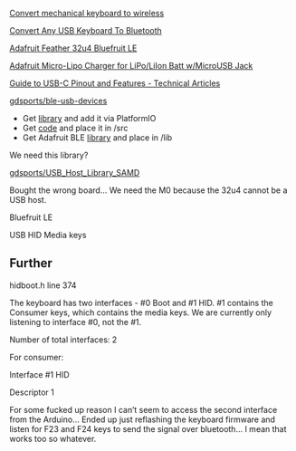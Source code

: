 [Convert mechanical keyboard to wireless](https://www.reddit.com/r/MechanicalKeyboards/comments/7t6dix/convert_mechanical_keyboard_to_wireless/)

[Convert Any USB Keyboard To Bluetooth](https://hackaday.com/2016/09/04/convert-any-usb-keyboard-to-bluetooth/)

[Adafruit Feather 32u4 Bluefruit LE](https://www.adafruit.com/product/2829)

[Adafruit Micro-Lipo Charger for LiPo/LiIon Batt w/MicroUSB Jack](https://www.adafruit.com/product/1904)

[Guide to USB-C Pinout and Features - Technical Articles](https://www.allaboutcircuits.com/technical-articles/introduction-to-usb-type-c-which-pins-power-delivery-data-transfer/)

[gdsports/ble-usb-devices](https://github.com/gdsports/ble-usb-devices)

- Get [library](https://github.com/gdsports/USB_Host_Library_SAMD) and add it via PlatformIO
- Get [code](https://github.com/gdsports/ble-usb-devices/tree/master/USBKbdBle) and place it in /src
- Get Adafruit BLE [library](https://learn.adafruit.com/adafruit-feather-m0-bluefruit-le/installing-ble-library) and place in /lib

We need this library?

[gdsports/USB_Host_Library_SAMD](https://github.com/gdsports/USB_Host_Library_SAMD)

Bought the wrong board… We need the M0 because the 32u4 cannot be a USB host.

Bluefruit LE

USB HID Media keys

## Further

hidboot.h line 374

The keyboard has two interfaces - #0 Boot and #1 HID. #1 contains the Consumer keys, which contains the media keys. We are currently only listening to interface #0, not the #1.

Number of total interfaces: 2

For consumer:

Interface #1 HID

Descriptor 1

For some fucked up reason I can’t seem to access the second interface from the Arduino… Ended up just reflashing the keyboard firmware and listen for F23 and F24 keys to send the signal over bluetooth… I mean that works too so whatever.



